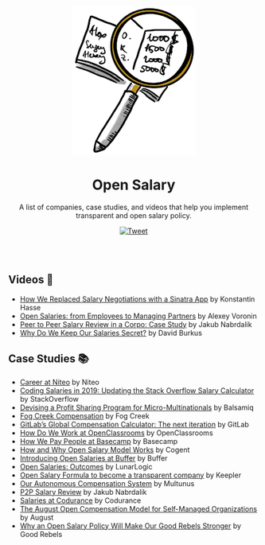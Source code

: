 <p align="center"><a href="https://github.com/sizovs/open-salary"><img src="image.png" alt="Open salary logo" height="300"/></a></p>
<h1 align="center">Open Salary</h1>
<p align="center">A list of companies, case studies, and videos that help you implement transparent and open salary policy.
</p>

<p align="center">
    <a href="https://twitter.com/intent/tweet?text=A%20list%20of%20companies,%20case%20studies,%20and%20videos%20that%20help%20you%20implement%20transparent%20and%20open%20salary%20policy&url=https://github.com/sizovs/open-salary&hashtags=buffer,gitlab,basecamp"><img src="http://randojs.com/images/tweetShield.svg" alt="Tweet" height="20"/></a>
</p><br/><br/>

## Videos 🍿

- [How We Replaced Salary Negotiations with a Sinatra App](https://www.youtube.com/watch?v=N8u9H6JDAzo) by Konstantin Hasse
- [Open Salaries: from Employees to Managing Partners](https://www.youtube.com/watch?v=P7_dq2YiHJ8) by Alexey Voronin
- [Peer to Peer Salary Review in a Corpo: Case Study](https://www.youtube.com/watch?v=vQMYjpjpelg) by Jakub Nabrdalik
- [Why Do We Keep Our Salaries Secret?](https://www.youtube.com/watch?v=iNgB-j4-5HY) by David Burkus


## Case Studies 📚
- [Career at Niteo](https://github.com/niteoweb/handbook/blob/master/5_People/career.md) by Niteo
- [Coding Salaries in 2019: Updating the Stack Overflow Salary Calculator](https://stackoverflow.blog/2019/10/16/coding-salaries-in-2019-updating-the-stack-overflow-salary-calculator/) by StackOverflow
- [Devising a Profit Sharing Program for Micro-Multinationals](https://blog.balsamiq.com/profitsharing/) by Balsamiq
- [Fog Creek Compensation](https://www.joelonsoftware.com/2000/08/30/fog-creek-compensation/) by Fog Creek
- [GitLab’s Global Compensation Calculator: The next iteration](https://about.gitlab.com/blog/2018/03/23/gitlabs-global-compensation-calculator-the-next-iteration/) by GitLab
- [How Do We Work at OpenClassrooms](https://openclassrooms.com/en/courses/3851206-how-do-we-work-at-openclassrooms/6523261-evolution-and-salary) by OpenClassrooms
- [How We Pay People at Basecamp](https://m.signalvnoise.com/how-we-pay-people-at-basecamp/) by Basecamp
- [How and Why Open Salary Model Works](https://cogent.co/blog/open-salaries/) by Cogent
- [Introducing Open Salaries at Buffer](https://buffer.com/resources/introducing-open-salaries-at-buffer-including-our-transparent-formula-and-all-individual-salaries/) by Buffer
- [Open Salaries: Outcomes](https://blog.lunarlogic.io/2016/open-salaries-outcomes/) by LunarLogic
- [Open Salary Formula to become a transparent company](https://management30.com/blog/open-salary-formula/) by Keepler
- [Our Autonomous Compensation System](https://github.com/multunus/Open-Playbook#compensation-system) by Multunus
- [P2P Salary Review](http://blog.solidcraft.eu/2015/11/p2p-salary-review.html) by Jakub Nabrdalik
- [Salaries at Codurance](https://codurance.com/2019/05/02/salaries-at-codurance/) by Codurance
- [The August Open Compensation Model for Self-Managed Organizations](https://medium.com/21st-century-organizational-development/the-august-open-compensation-model-for-self-managed-organizations-69f2c5d9649c) by August
- [Why an Open Salary Policy Will Make Our Good Rebels Stronger](https://www.goodrebels.com/why-an-open-salary-policy-will-make-our-good-rebels-stronger/) by Good Rebels

